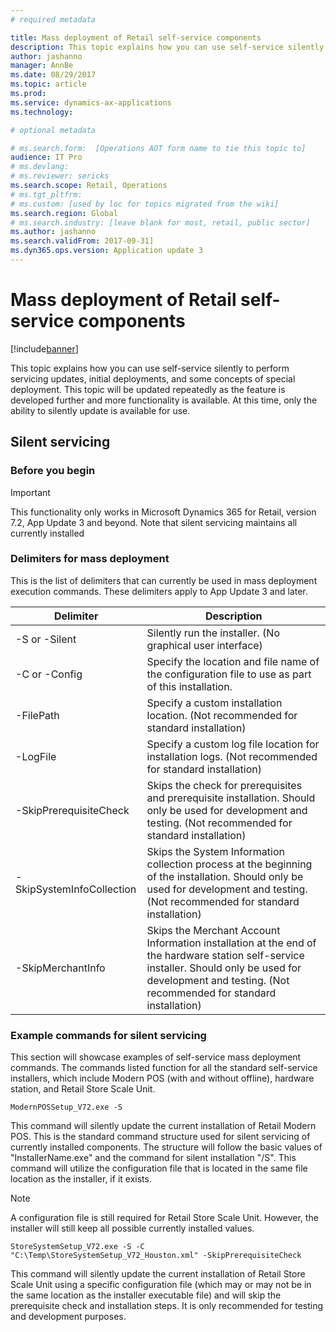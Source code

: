 ```yaml
---
# required metadata

title: Mass deployment of Retail self-service components
description: This topic explains how you can use self-service silently to perform servicing updates, initial deployments, and some concepts of special deployment.  This topic will be updated repeatedly as the feature is developed further and more functionality is available.  At this time, only the ability to silenty update is available for use.
author: jashanno
manager: AnnBe
ms.date: 08/29/2017
ms.topic: article
ms.prod: 
ms.service: dynamics-ax-applications
ms.technology: 

# optional metadata

# ms.search.form:  [Operations AOT form name to tie this topic to]
audience: IT Pro
# ms.devlang: 
# ms.reviewer: sericks
ms.search.scope: Retail, Operations 
# ms.tgt_pltfrm: 
# ms.custom: [used by loc for topics migrated from the wiki]
ms.search.region: Global 
# ms.search.industry: [leave blank for most, retail, public sector]
ms.author: jashanno
ms.search.validFrom: 2017-09-31]
ms.dyn365.ops.version: Application update 3
---
```


# Mass deployment of Retail self-service components

[!include[banner](../includes/banner.md)]

This topic explains how you can use self-service silently to perform servicing updates, initial deployments, and some concepts of special deployment.  This topic will be updated repeatedly as the feature is developed further and more functionality is available.  At this time, only the ability to silently update is available for use.

## Silent servicing
### Before you begin
> [!IMPORTANT]
> This functionality only works in Microsoft Dynamics 365 for Retail, version 7.2, App Update 3 and beyond.  Note that silent servicing maintains all currently installed 

### Delimiters for mass deployment
This is the list of delimiters that can currently be used in mass deployment execution commands. These delimiters apply to App Update 3 and later.

|Delimiter | Description|
|----------|------------|
|-S or -Silent| Silently run the installer. (No graphical user interface) |
|-C or -Config| Specify the location and file name of the configuration file to use as part of this installation. |
|-FilePath| Specify a custom installation location. (Not recommended for standard installation)
|-LogFile| Specify a custom log file location for installation logs. (Not recommended for standard installation) |
|-SkipPrerequisiteCheck| Skips the check for prerequisites and prerequisite installation.  Should only be used for development and testing. (Not recommended for standard installation)
|-SkipSystemInfoCollection| Skips the System Information collection process at the beginning of the installation.  Should only be used for development and testing. (Not recommended for standard installation) |
|-SkipMerchantInfo| Skips the Merchant Account Information installation at the end of the hardware station self-service installer.  Should only be used for development and testing. (Not recommended for standard installation) |

### Example commands for silent servicing
This section will showcase examples of self-service mass deployment commands.  The commands listed function for all the standard self-service installers, which include Modern POS (with and without offline), hardware station, and Retail Store Scale Unit.

```
ModernPOSSetup_V72.exe -S
```

This command will silently update the current installation of Retail Modern POS.  This is the standard command structure used for silent servicing of currently installed components.  The structure will follow the basic values of "InstallerName.exe" and the command for silent installation "/S".  This command will utilize the configuration file that is located in the same file location as the installer, if it exists.

> [!NOTE]
> A configuration file is still required for Retail Store Scale Unit.  However, the installer will still keep all possible currently installed values.

```
StoreSystemSetup_V72.exe -S -C "C:\Temp\StoreSystemSetup_V72_Houston.xml" -SkipPrerequisiteCheck
```

This command will silently update the current installation of Retail Store Scale Unit using a specific configuration file (which may or may not be in the same location as the installer executable file) and will skip the prerequisite check and installation steps. It is only recommended for testing and development purposes.
